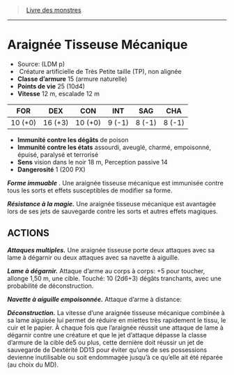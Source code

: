 ﻿> [Livre des monstres](tome_of_beasts.md)

---

# Araignée Tisseuse Mécanique

- Source: (LDM p)
-  Créature artificielle de Très Petite taille (TP), non alignée
- **Classe d’armure** 15 (armure naturelle)
- **Points de vie** 25 (10d4)
- **Vitesse** 12 m, escalade 12 m

|FOR|DEX|CON|INT|SAG|CHA|
|---|---|---|---|---|---|
|10 (+0)|16 (+3)|10 (+0)|9 (-1)|8 (-1)|8 (-1)|

- **Immunité contre les dégâts** de poison
- **Immunité contre les états** assourdi, aveuglé, charmé, empoisonné, épuisé, paralysé et terrorisé
- **Sens** vision dans le noir 18 m, Perception passive 14
- **Dangerosité** 1 (200 PX)

**_Forme immuable_** . Une araignée tisseuse mécanique est immunisée contre tous les sorts et effets susceptibles de modifier sa forme.

**_Résistance à la magie._** Une araignée tisseuse mécanique est avantagée lors de ses jets de sauvegarde contre les sorts et autres effets magiques.

## ACTIONS

**_Attaques multiples._** Une araignée tisseuse porte deux attaques avec sa lame à dégarnir ou deux attaques avec sa navette à aiguille.

**_Lame à dégarnir._** Attaque d’arme au corps à corps: +5 pour toucher, allonge 1,50 m, une cible. Touché: 10 (2d6+3) dégâts tranchants, avec une probabilité de déconstruction.

**_Navette à aiguille empoisonnée._** Attaque d’arme à distance:

**_Déconstruction._** La vitesse d’une araignée tisseuse mécanique combinée à sa lame aiguisée lui permet de réduire en miettes très rapidement le tissu, le cuir et le papier. À chaque fois que l’araignée réussit une attaque de lame à dégarnir contre une créature et que le jet d’attaque dépasse la classe d’armure de la cible de5 ou plus, cette dernière doit réussir un jet de sauvegarde de Dextérité DD13 pour éviter qu’une de ses possessions devienne inutilisable ou soit endommagée jusqu’à ce qu’elle ait été réparée (au choix du MD).

